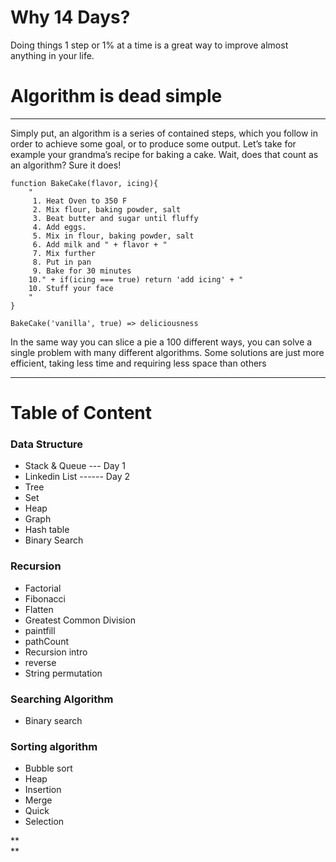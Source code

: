 # Why 14 Days?

Doing things 1 step or 1% at a time is a great way to improve almost anything in your life.

# Algorithm is dead simple

---

Simply put, an algorithm is a series of contained steps, which you follow in order to achieve some goal, or to produce some output. Let’s take for example your grandma’s recipe for baking a cake. Wait, does that count as an algorithm? Sure it does!

```
function BakeCake(flavor, icing){
    "
     1. Heat Oven to 350 F
     2. Mix flour, baking powder, salt
     3. Beat butter and sugar until fluffy
     4. Add eggs.
     5. Mix in flour, baking powder, salt
     6. Add milk and " + flavor + "
     7. Mix further
     8. Put in pan
     9. Bake for 30 minutes
    10." + if(icing === true) return 'add icing' + "
    10. Stuff your face
    "
}

BakeCake('vanilla', true) => deliciousness
```

In the same way you can slice a pie a 100 different ways, you can solve a single problem with many different algorithms. Some solutions are just more efficient, taking less time and requiring less space than others

---

# Table of Content

### Data Structure

* Stack & Queue  --- Day 1
* Linkedin List  ------ Day 2
* Tree
* Set
* Heap
* Graph
* Hash table
* Binary Search

### **Recursion**

* Factorial
* Fibonacci
* Flatten
* Greatest Common Division
* paintfill
* pathCount
* Recursion intro
* reverse
* String permutation

### **Searching Algorithm**

* Binary search

### **Sorting algorithm**

* Bubble sort
* Heap 
* Insertion
* Merge
* Quick
* Selection

**      
**


